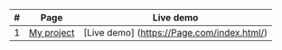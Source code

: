 |#|Page                                                                   | Live demo
|:-:|---------------------------------------------------------------------|--------------
|1|[My project](https://github.com/risopus21004/page/tree/main/index.html)| [Live demo] (https://Page.com/index.html/)
